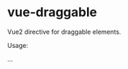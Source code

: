 # vue-draggable

Vue2 directive for draggable elements.


Usage:
<div v-draggable="{ no_draggable: ['building-left-content-head','images-slider'] }">
	...
</div>